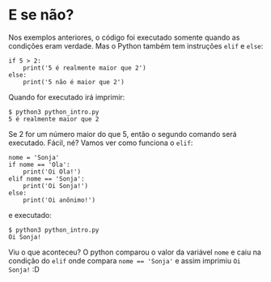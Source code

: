 # E se não?

Nos exemplos anteriores, o código foi executado somente quando as condições eram verdade. Mas o Python também tem instruções `elif` e `else`:

```text
if 5 > 2:
    print('5 é realmente maior que 2')
else:
    print('5 não é maior que 2')
```

Quando for executado irá imprimir:

```text
$ python3 python_intro.py
5 é realmente maior que 2
```

Se 2 for um número maior do que 5, então o segundo comando será executado. Fácil, né? Vamos ver como funciona o `elif`:

```text
nome = 'Sonja'
if nome == 'Ola':
    print('Oi Ola!')
elif nome == 'Sonja':
    print('Oi Sonja!')
else:
    print('Oi anônimo!')
```

e executado:

```text
$ python3 python_intro.py
Oi Sonja!
```

Viu o que aconteceu? O python comparou o valor da variável `nome` e caiu na condição do `elif` onde compara `nome == 'Sonja'` e assim imprimiu `Oi Sonja!` :D

